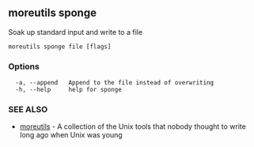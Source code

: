 ## moreutils sponge

Soak up standard input and write to a file

```
moreutils sponge file [flags]
```

### Options

```
  -a, --append   Append to the file instead of overwriting
  -h, --help     help for sponge
```

### SEE ALSO

* [moreutils](moreutils.md)	 - A collection of the Unix tools that nobody thought to write long ago when Unix was young


